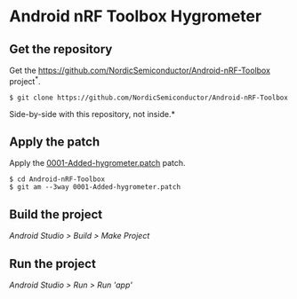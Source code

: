 # Android nRF Toolbox Hygrometer

## Get the repository
Get the https://github.com/NordicSemiconductor/Android-nRF-Toolbox project<sup>*</sup>.

    $ git clone https://github.com/NordicSemiconductor/Android-nRF-Toolbox

*<sup>*</sup>Side-by-side with this repository, not inside.*

## Apply the patch
Apply the [0001-Added-hygrometer.patch](0001-Added-hygrometer.patch) patch.

    $ cd Android-nRF-Toolbox
    $ git am --3way 0001-Added-hygrometer.patch

## Build the project
*Android Studio > Build > Make Project*

## Run the project
*Android Studio > Run > Run 'app'*
